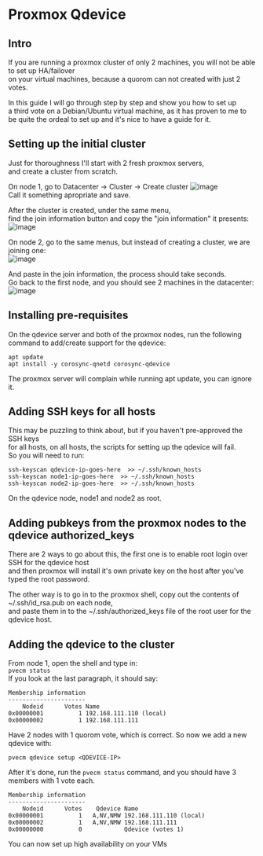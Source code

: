 # Proxmox Qdevice
## Intro
If you are running a proxmox cluster of only 2 machines, you will not be able to set up HA/failover  
on your virtual machines, because a quorom can not created with just 2 votes.  
  
In this guide I will go through step by step and show you how to set up  
a third vote on a Debian/Ubuntu virtual machine, as it has proven to me to  
be quite the ordeal to set up and it's nice to have a guide for it.  

## Setting up the initial cluster
Just for thoroughness I'll start with 2 fresh proxmox servers,  
and create a cluster from scratch.  

On node 1, go to Datacenter -> Cluster -> Create cluster
![image](https://github.com/LarsHLunde/AssortedKnowledge/assets/5747758/d2020063-47e7-4be0-8284-a2851e89ae69)  
Call it something apropriate and save.  

After the cluster is created, under the same menu,  
find the join information button and copy the "join information" it presents:  
![image](https://github.com/LarsHLunde/AssortedKnowledge/assets/5747758/3d88d4d7-eb25-47b7-8844-30b5a9ba2378)  
  
On node 2, go to the same menus, but instead of creating a cluster, we are joining one:  
![image](https://github.com/LarsHLunde/AssortedKnowledge/assets/5747758/5e4850f9-5ac0-462d-bd0f-d2613b22d833)  

And paste in the join information, the process should take seconds.  
Go back to the first node, and you should see 2 machines in the datacenter:  
![image](https://github.com/LarsHLunde/AssortedKnowledge/assets/5747758/5d095914-494f-4716-bf7a-babbfd242615)  
  
## Installing pre-requisites
On the qdevice server and both of the proxmox nodes,
run the following command to add/create support for the qdevice: 
``` 
apt update
apt install -y corosync-qnetd corosync-qdevice
```
The proxmox server will complain while running apt update, you can ignore it.  

## Adding SSH keys for all hosts
This may be puzzling to think about, but if you haven't pre-approved the SSH keys  
for all hosts, on all hosts, the scripts for setting up the qdevice will fail.  
So you will need to run:  
```
ssh-keyscan qdevice-ip-goes-here  >> ~/.ssh/known_hosts
ssh-keyscan node1-ip-goes-here  >> ~/.ssh/known_hosts
ssh-keyscan node2-ip-goes-here  >> ~/.ssh/known_hosts
```
On the qdevice node, node1 and node2 as root.

## Adding pubkeys from the proxmox nodes to the qdevice authorized_keys
There are 2 ways to go about this, the first one is to enable root login over SSH for the qdevice host  
and then proxmox will install it's own private key on the host after you've typed the root password.  

The other way is to go in to the proxmox shell, copy out the contents of ~/.ssh/id_rsa.pub on each node,  
and paste them in to the ~/.ssh/authorized_keys file of the root user for the qdevice host.  

## Adding the qdevice to the cluster
From node 1, open the shell and type in:  
```pvecm status```  
If you look at the last paragraph, it should say:  
```
Membership information
----------------------
    Nodeid      Votes Name
0x00000001          1 192.168.111.110 (local)
0x00000002          1 192.168.111.111
```
Have 2 nodes with 1 quorom vote, which is correct.
So now we add a new qdevice with:  
```
pvecm qdevice setup <QDEVICE-IP>
```  
After it's done, run the ```pvecm status``` command, and you should have 3 members with 1 vote each.  
```
Membership information
----------------------
    Nodeid      Votes    Qdevice Name
0x00000001          1   A,NV,NMW 192.168.111.110 (local)
0x00000002          1   A,NV,NMW 192.168.111.111
0x00000000          0            Qdevice (votes 1)
```  
You can now set up high availability on your VMs

